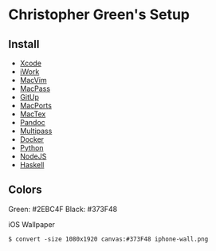 # Christopher Green's Setup

## Install

- [Xcode](https://developer.apple.com/xcode/)
- [iWork](https://www.apple.com/iwork/)
- [MacVim](https://macvim-dev.github.io/macvim/)
- [MacPass](https://macpassapp.org)
- [GitUp](https://gitup.co)
- [MacPorts](https://www.macports.org)
- [MacTex](https://www.tug.org/mactex/)
- [Pandoc](https://pandoc.org)
- [Multipass](https://multipass.run)
- [Docker](https://docs.docker.com)
- [Python](https://www.python.org/downloads/)
- [NodeJS](https://nodejs.org/en/)
- [Haskell](https://www.haskell.org/platform/mac.html)

## Colors

Green: #2EBC4F
Black: #373F48

iOS Wallpaper

```
$ convert -size 1080x1920 canvas:#373F48 iphone-wall.png
```
